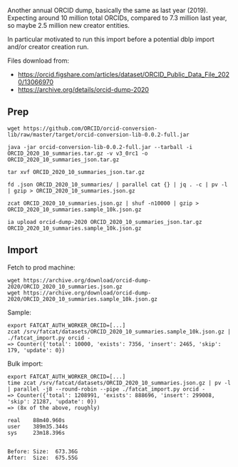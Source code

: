 
Another annual ORCID dump, basically the same as last year (2019). Expecting
around 10 million total ORCIDs, compared to 7.3 million last year, so maybe 2.5
million new creator entities.

In particular motivated to run this import before a potential dblp import
and/or creator creation run.

Files download from:

- <https://orcid.figshare.com/articles/dataset/ORCID_Public_Data_File_2020/13066970>
- <https://archive.org/details/orcid-dump-2020>

## Prep

    wget https://github.com/ORCID/orcid-conversion-lib/raw/master/target/orcid-conversion-lib-0.0.2-full.jar

    java -jar orcid-conversion-lib-0.0.2-full.jar --tarball -i ORCID_2020_10_summaries.tar.gz -v v3_0rc1 -o ORCID_2020_10_summaries_json.tar.gz

    tar xvf ORCID_2020_10_summaries_json.tar.gz

    fd .json ORCID_2020_10_summaries/ | parallel cat {} | jq . -c | pv -l | gzip > ORCID_2020_10_summaries.json.gz

    zcat ORCID_2020_10_summaries.json.gz | shuf -n10000 | gzip > ORCID_2020_10_summaries.sample_10k.json.gz

    ia upload orcid-dump-2020 ORCID_2020_10_summaries_json.tar.gz ORCID_2020_10_summaries.sample_10k.json.gz

## Import

Fetch to prod machine:

    wget https://archive.org/download/orcid-dump-2020/ORCID_2020_10_summaries.json.gz
    wget https://archive.org/download/orcid-dump-2020/ORCID_2020_10_summaries.sample_10k.json.gz

Sample:

    export FATCAT_AUTH_WORKER_ORCID=[...]
    zcat /srv/fatcat/datasets/ORCID_2020_10_summaries.sample_10k.json.gz | ./fatcat_import.py orcid -
    => Counter({'total': 10000, 'exists': 7356, 'insert': 2465, 'skip': 179, 'update': 0})

Bulk import:

    export FATCAT_AUTH_WORKER_ORCID=[...]
    time zcat /srv/fatcat/datasets/ORCID_2020_10_summaries.json.gz | pv -l | parallel -j8 --round-robin --pipe ./fatcat_import.py orcid -
    => Counter({'total': 1208991, 'exists': 888696, 'insert': 299008, 'skip': 21287, 'update': 0})
    => (8x of the above, roughly)

    real    88m40.960s
    user    389m35.344s
    sys     23m18.396s


    Before: Size:  673.36G
    After:  Size:  675.55G

